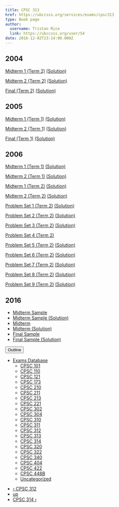 ```yaml
---
title: CPSC 313 
href: https://ubccsss.org/services/exams/cpsc313
type: Book page
author:
  username: Tristan Rice
  link: https://ubccsss.org/user/54
date: 2016-12-02T23:14:00.000Z
---
```


<div class="field field-name-body field-type-text-with-summary field-label-hidden"><div class="field-items"><div class="field-item even"><h2>2004</h2>

<p><a href="/files/exams/2004/cs313-2004-t2-midterm1.pdf">Midterm 1 (Term 2)</a> <a href="/files/exams/2004/cs313-2004-t2-midterm1-solution.pdf">(Solution)</a></p>

<p><a href="/files/exams/2004/cs313-2004-t2-midterm2.pdf">Midterm 2 (Term 2)</a> <a href="/files/exams/2004/cs313-2004-t2-midterm2-solution.pdf">(Solution)</a></p>

<p><a href="/files/exams/2004/cs313-2004-t2-final.pdf">Final (Term 2)</a> <a href="/files/exams/2004/cs313-2004-t2-final-solution.pdf">(Solution)</a></p>

<h2>2005</h2>

<p><a href="/files/exams/2005/cs313-2005-t1-midterm1.pdf">Midterm 1 (Term 1)</a> <a href="/files/exams/2005/cs313-2005-t1-midterm1-solution.pdf">(Solution)</a></p>

<p><a href="/files/exams/2005/cs313-2005-t1-midterm2.pdf">Midterm 2 (Term 1)</a> <a href="/files/exams/2005/cs313-2005-t1-midterm2-solution.pdf">(Solution)</a></p>

<p><a href="/files/exams/2005/cs313-2005-t1-final.pdf">Final (Term 1)</a> <a href="/files/exams/2005/cs313-2005-t1-final.pdf">(Solution)</a></p>

<h2>2006</h2>

<p><a href="/files/exams/2006/cs313-2006-t1-midterm1.pdf">Midterm 1 (Term 1)</a> <a href="/files/exams/2006/cs313-2006-t1-midterm1-solution.pdf">(Solution)</a></p>

<p><a href="/files/exams/2006/cs313-2006-t1-midterm2.pdf">Midterm 2 (Term 1)</a> <a href="/files/exams/2006/cs313-2006-t1-midterm2-solution.pdf">(Solution)</a></p>

<p><a href="/files/exams/2006/cs313-2006-t2-midterm1.pdf">Midterm 1 (Term 2)</a> <a href="/files/exams/2006/cs313-2006-t2-midterm1-solution.pdf">(Solution)</a></p>

<p><a href="/files/exams/2006/cs313-2006-t2-midterm2.pdf">Midterm 2 (Term 2)</a> <a href="/files/exams/2006/cs313-2006-t2-midterm2-solution.pdf">(Solution)</a></p>

<p><a href="/files/exams/2006/cs313-2006-t2-problemset1.pdf">Problem Set 1 (Term 2)</a> <a href="/files/exams/2006/cs313-2006-t2-problemset1-solution.pdf">(Solution)</a></p>

<p><a href="/files/exams/2006/cs313-2006-t2-problemset2.pdf">Problem Set 2 (Term 2)</a> <a href="/files/exams/2006/cs313-2006-t2-problemset2-solution.pdf">(Solution)</a></p>

<p><a href="/files/exams/2006/cs313-2006-t2-problemset3.pdf">Problem Set 3 (Term 2)</a> <a href="/files/exams/2006/cs313-2006-t2-problemset3-solution.pdf">(Solution)</a></p>

<p><a href="/files/exams/2006/cs313-2006-t2-problemset4.pdf">Problem Set 4 (Term 2)</a></p>

<p><a href="/files/exams/2006/cs313-2006-t2-problemset5.pdf">Problem Set 5 (Term 2)</a> <a href="/files/exams/2006/cs313-2006-t2-problemset5-solution.pdf">(Solution)</a></p>

<p><a href="/files/exams/2006/cs313-2006-t2-problemset6.pdf">Problem Set 6 (Term 2)</a> <a href="/files/exams/2006/cs313-2006-t2-problemset6-solution.pdf">(Solution)</a></p>

<p><a href="/files/exams/2006/cs313-2006-t2-problemset7.pdf">Problem Set 7 (Term 2)</a> <a href="/files/exams/2006/cs313-2006-t2-problemset7-solution.pdf">(Solution)</a></p>

<p><a href="/files/exams/2006/cs313-2006-t2-problemset8.pdf">Problem Set 8 (Term 2)</a> <a href="/files/exams/2006/cs313-2006-t2-problemset8-solution.pdf">(Solution)</a></p>

<p><a href="/files/exams/2006/cs313-2006-t2-problemset9.pdf">Problem Set 9 (Term 2)</a> <a href="/files/exams/2006/cs313-2006-t2-problemset9-solution.pdf">(Solution)</a></p>

<h2>2016</h2>

<ul>
<li><a href="https://ubccsss.org/files/313-2016-mt-sample.pdf">Midterm Sample</a></li>
<li><a href="https://ubccsss.org/files/313-2016-mt-sample-soln.pdf">Midterm Sample (Solution)</a></li>
<li><a href="https://ubccsss.org/files/313-2016-mt.pdf">Midterm</a></li>
<li><a href="https://ubccsss.org/files/313-2016-mt-soln.pdf">Midterm (Solution)</a></li>
<li><a href="https://ubccsss.org/files/313-2016-sample-final.pdf">Final Sample</a></li>
<li><a href="https://ubccsss.org/files/313-2016-sample-final-soln.pdf">Final Sample (Solution)</a></li>
</ul>
</div></div></div>  <div id="book-navigation-1440" class="book-navigation">
    <div class="book-toc btn-group pull-right">  <button type="button" class="btn btn-link dropdown-toggle" data-toggle="dropdown"><span class="icon glyphicon glyphicon-list" aria-hidden="true"></span> Outline <span class="caret"></span></button><ul class="dropdown-menu" role="menu"><li class="first last expanded" role="presentation"><a href="/services/exams">Exams Database</a><ul class="dropdown-menu" role="menu"><li class="first leaf" role="presentation"><a href="/services/exams/cpsc101">CPSC 101</a></li>
<li class="leaf" role="presentation"><a href="/services/exams/cpsc110">CPSC 110</a></li>
<li class="leaf" role="presentation"><a href="/services/exams/cpsc121">CPSC 121</a></li>
<li class="leaf" role="presentation"><a href="/services/exams/cpsc173">CPSC 173</a></li>
<li class="leaf" role="presentation"><a href="/services/exams/cpsc210">CPSC 210</a></li>
<li class="leaf" role="presentation"><a href="/services/exams/cpsc211">CPSC 211</a></li>
<li class="leaf" role="presentation"><a href="/services/exams/cpsc213">CPSC 213</a></li>
<li class="leaf" role="presentation"><a href="/services/exams/cpsc221">CPSC 221</a></li>
<li class="leaf" role="presentation"><a href="/services/exams/cpsc302">CPSC 302</a></li>
<li class="leaf" role="presentation"><a href="/services/exams/cpsc304">CPSC 304</a></li>
<li class="leaf" role="presentation"><a href="/services/exams/cpsc310">CPSC 310</a></li>
<li class="leaf" role="presentation"><a href="/services/exams/cpsc311">CPSC 311 </a></li>
<li class="leaf" role="presentation"><a href="/services/exams/cpsc312">CPSC 312</a></li>
<li class="leaf active" role="presentation"><a href="/services/exams/cpsc313" class="active">CPSC 313</a></li>
<li class="leaf" role="presentation"><a href="/services/exams/cpsc314">CPSC 314</a></li>
<li class="leaf" role="presentation"><a href="/services/exams/cpsc320">CPSC 320</a></li>
<li class="leaf" role="presentation"><a href="/services/exams/cpsc322">CPSC 322</a></li>
<li class="leaf" role="presentation"><a href="/services/exams/cpsc340">CPSC 340</a></li>
<li class="leaf" role="presentation"><a href="/services/exams/cpsc404">CPSC 404</a></li>
<li class="leaf" role="presentation"><a href="/services/exams/cpsc422">CPSC 422</a></li>
<li class="leaf" role="presentation"><a href="/services/exams/cpsc448B">CPSC 448B</a></li>
<li class="last leaf" role="presentation"><a href="/node/1455">Uncategorized</a></li>
</ul></li>
</ul></div>
        <ul class="pager clearfix">
              <li class="previous"><a href="/services/exams/cpsc312" class="page-previous" title="Go to previous page">&#x2039; CPSC 312</a></li>
                    <li><a href="/services/exams" class="page-up" title="Go to parent page">up</a></li>
                    <li class="next"><a href="/services/exams/cpsc314" class="page-next" title="Go to next page">CPSC 314 &#x203A;</a></li>
          </ul>
    
  </div>
    <footer>
          </footer>